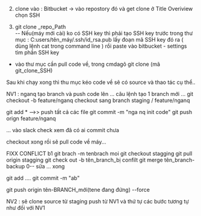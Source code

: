 
2. clone vào : Bitbucket -> vào repostory đó và get clone ở Title Overiview chọn SSH

3. git clone _repo_Path  
 -- Nếu(máy mới cài) ko có SSH key thì phải tạo SSH key trước  trong thư mục :
 C:users/tên_máy/.ssh/id_rsa.pub
 lấy đoạn mã SSH key đó ra ( dùng lệnh cat trong command line ) rồi paste vào bitbucket - settings tìm phần SSH key 
 
 - vào thư mục cần pull code về, trong cmdagõ git clone (mã git_clone_SSH)
 
 Sau khi chạy xong thì thu mục kéo code về sẽ có source và thao tác cụ thể..
 
 NV1  : nganq tạo branch và push code lên 
 ...  câu lệnh tạo 1 branch mới ...
 git checkout -b feature/nganq
 checkout sang branch staging / feature/nganq
  
  git add *  -->> push tất cả các file
  git commit -m "nga nq init code"
  git push orign feature/nganq 
  
  
  
  ... vào slack check xem đã có ai commit chưa
  
  checkout xong rồi sẽ pull code về máy...
  
  
  
  
  FIXX CONFLICT
  b1 git brach -m tenbrach moi
git checkout stagging
git pull origin stagging
git check out -b tên_branch_bị confilt 
git merge tên_branch-backup
0-- sửa ... 
xong


git add ....
git commit -m "ab"

git push origin tên-BRANCH_mới(tene đang đứng)  --force
  
 NV2 : sẽ clone source từ staging push từ NV1
   và thứ tự các bước tương tự như đối với NV1

